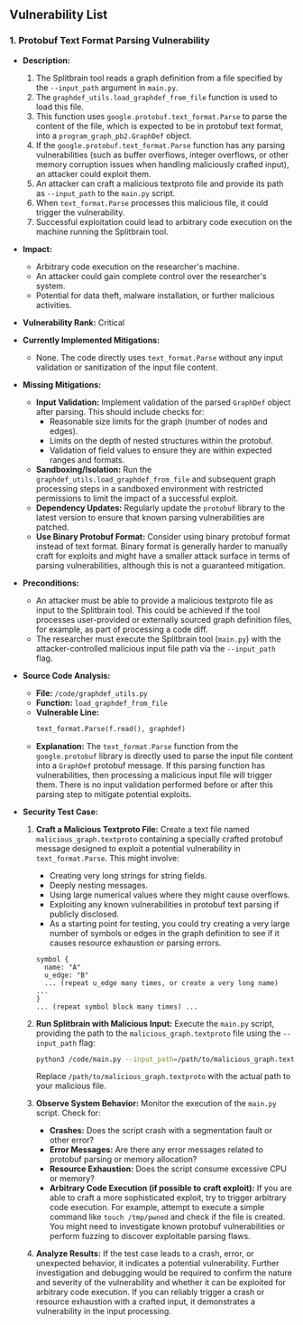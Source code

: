 ## Vulnerability List

### 1. Protobuf Text Format Parsing Vulnerability

* **Description:**
    1. The Splitbrain tool reads a graph definition from a file specified by the `--input_path` argument in `main.py`.
    2. The `graphdef_utils.load_graphdef_from_file` function is used to load this file.
    3. This function uses `google.protobuf.text_format.Parse` to parse the content of the file, which is expected to be in protobuf text format, into a `program_graph_pb2.GraphDef` object.
    4. If the `google.protobuf.text_format.Parse` function has any parsing vulnerabilities (such as buffer overflows, integer overflows, or other memory corruption issues when handling maliciously crafted input), an attacker could exploit them.
    5. An attacker can craft a malicious textproto file and provide its path as `--input_path` to the `main.py` script.
    6. When `text_format.Parse` processes this malicious file, it could trigger the vulnerability.
    7. Successful exploitation could lead to arbitrary code execution on the machine running the Splitbrain tool.

* **Impact:**
    * Arbitrary code execution on the researcher's machine.
    * An attacker could gain complete control over the researcher's system.
    * Potential for data theft, malware installation, or further malicious activities.

* **Vulnerability Rank:** Critical

* **Currently Implemented Mitigations:**
    * None. The code directly uses `text_format.Parse` without any input validation or sanitization of the input file content.

* **Missing Mitigations:**
    * **Input Validation:** Implement validation of the parsed `GraphDef` object after parsing. This should include checks for:
        * Reasonable size limits for the graph (number of nodes and edges).
        * Limits on the depth of nested structures within the protobuf.
        * Validation of field values to ensure they are within expected ranges and formats.
    * **Sandboxing/Isolation:** Run the `graphdef_utils.load_graphdef_from_file` and subsequent graph processing steps in a sandboxed environment with restricted permissions to limit the impact of a successful exploit.
    * **Dependency Updates:** Regularly update the `protobuf` library to the latest version to ensure that known parsing vulnerabilities are patched.
    * **Use Binary Protobuf Format:** Consider using binary protobuf format instead of text format. Binary format is generally harder to manually craft for exploits and might have a smaller attack surface in terms of parsing vulnerabilities, although this is not a guaranteed mitigation.

* **Preconditions:**
    * An attacker must be able to provide a malicious textproto file as input to the Splitbrain tool. This could be achieved if the tool processes user-provided or externally sourced graph definition files, for example, as part of processing a code diff.
    * The researcher must execute the Splitbrain tool (`main.py`) with the attacker-controlled malicious input file path via the `--input_path` flag.

* **Source Code Analysis:**
    * **File:** `/code/graphdef_utils.py`
    * **Function:** `load_graphdef_from_file`
    * **Vulnerable Line:**
        ```python
        text_format.Parse(f.read(), graphdef)
        ```
    * **Explanation:** The `text_format.Parse` function from the `google.protobuf` library is directly used to parse the input file content into a `GraphDef` protobuf message. If this parsing function has vulnerabilities, then processing a malicious input file will trigger them. There is no input validation performed before or after this parsing step to mitigate potential exploits.

* **Security Test Case:**
    1. **Craft a Malicious Textproto File:** Create a text file named `malicious_graph.textproto` containing a specially crafted protobuf message designed to exploit a potential vulnerability in `text_format.Parse`. This might involve:
        * Creating very long strings for string fields.
        * Deeply nesting messages.
        * Using large numerical values where they might cause overflows.
        * Exploiting any known vulnerabilities in protobuf text parsing if publicly disclosed.
        * As a starting point for testing, you could try creating a very large number of symbols or edges in the graph definition to see if it causes resource exhaustion or parsing errors.

        ```textproto
        symbol {
          name: "A"
          u_edge: "B"
          ... (repeat u_edge many times, or create a very long name) ...
        }
        ... (repeat symbol block many times) ...
        ```

    2. **Run Splitbrain with Malicious Input:** Execute the `main.py` script, providing the path to the `malicious_graph.textproto` file using the `--input_path` flag:
        ```bash
        python3 /code/main.py --input_path=/path/to/malicious_graph.textproto
        ```
        Replace `/path/to/malicious_graph.textproto` with the actual path to your malicious file.

    3. **Observe System Behavior:** Monitor the execution of the `main.py` script. Check for:
        * **Crashes:** Does the script crash with a segmentation fault or other error?
        * **Error Messages:** Are there any error messages related to protobuf parsing or memory allocation?
        * **Resource Exhaustion:** Does the script consume excessive CPU or memory?
        * **Arbitrary Code Execution (if possible to craft exploit):** If you are able to craft a more sophisticated exploit, try to trigger arbitrary code execution. For example, attempt to execute a simple command like `touch /tmp/pwned` and check if the file is created. You might need to investigate known protobuf vulnerabilities or perform fuzzing to discover exploitable parsing flaws.

    4. **Analyze Results:** If the test case leads to a crash, error, or unexpected behavior, it indicates a potential vulnerability. Further investigation and debugging would be required to confirm the nature and severity of the vulnerability and whether it can be exploited for arbitrary code execution. If you can reliably trigger a crash or resource exhaustion with a crafted input, it demonstrates a vulnerability in the input processing.